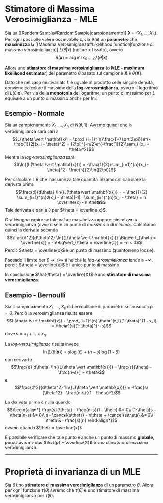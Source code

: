 # Stimatore di Massima Verosimiglianza - MLE
Sia un [[Random Sample#Random Sample|campionamento]] $\mathbf{X} = (X_1, ..., X_n)$.
Per ogni possibile valore osservabile $\mathbf{x}$, sia $\hat{\theta}(\mathbf{x})$ un **parametro** che **massimizza** la [[Massima Verosimiglianza#Likelihood function|funzione di massima verosimiglianza]] $L(\theta \vert \mathbf{x})$ (notare $\mathbf{x}$ fissato), ovvero
$$\hat{\theta}(\mathbf{x}) = \arg \max_{\theta \in \Theta} L(\theta \vert \mathbf{x})$$

Allora uno **stimatore di massima verosimiglianza** (o **MLE - maximum likelihood estimator**) del parametro $\theta$ basato sul campione $\mathbf{X}$ è $\hat{\theta}(\mathbf{X})$.

Dato che nel caso multivariato $L$ è uguale al prodotto delle singole densità, conviene calcolare il massimo della **log-verosimiglianza**, ovvero il logaritmo di $L(\theta \vert \mathbf{x})$.
Per via della **monotonia** del logaritmo, un punto di massimo per $L$ equivale a un punto di massimo anche per $\ln{L}$.

## Esempio - Normale
Sia un campionamento $X_1, ..., X_n$ di $N(\theta,1)$.
Avremo quindi che la verosimiglianza sarà pari a $$L(\theta \vert \mathbf{x}) = \prod_{i=1}^{n}\frac{1}{\sqrt{2\pi}}e^{-\frac{1}{2}(x_i - \theta)^2} = (2\pi)^{-n/2}e^{-\frac{1}{2}\sum_i (x_i - \theta)^2}$$ 
Mentre la *log-verosimiglianza* sarà $$\ln{(L(\theta \vert \mathbf{x}))} = -\frac{1}{2}\sum_{i=1}^{n}(x_i - \theta)^2 - \frac{n}{2}\ln{(2\pi)}$$

Per calcolare il $\theta$ che massimizza tale quantità inizamo col calcolare la derivata prima $$\frac{d}{d\theta} \ln{(L(\theta \vert \mathbf{x}))} = - \frac{1}{2} \sum_{i=1}^{n}2(x_i - \theta)(-1)= \sum_{i=1}^{n}(x_i - \theta) = n \overline{x} - n \theta$$
Tale derivata è pari a $0$ per $\theta = \overline{x}$.

Ora bisogna capire se tale valore massimizza oppure minimizza la verosimiglianza (ovvero se è un punto di *massimo* o di *minimo*).
Calcoliamo quindi la derivata seconda $$\frac{d^2}{d\theta^2} \ln{(L(\theta \vert \mathbf{x}))} \Big\vert_{\theta = \overline{x}} = -n\Big\vert_{\theta = \overline{x}} = -n < 0$$
Perciò $\theta = \overline{x}$ è un punto di massimo (quantomeno locale).

Facendo il limite per $\theta \to \pm \infty$ si ha che la *log-verosimiglianza* tende a $-\infty$, perciò $\theta = \overline{x}$ è l'unico punto di massimo.

In conclusione $\hat{\theta} = \overline{X}$ è uno **stimatore di massima verosimiglianza**.

## Esempio - Bernoulli
Sia il campionamento $X_1, ..., X_n$ di bernoulliane di parametro sconosciuto $p = \theta$.
Perciò la verosimiglianza risulta essere $$L(\theta \vert \mathbf{x}) = \prod_{i=1}^{n} \theta^{x_i}(1-\theta)^{1 - x_i} = \theta^{s}(1-\theta)^{n-s}$$ dove $s = x_1 + ... + x_n$.

La *log-verosimiglianza* risulta invece $$\ln{(L(\theta \vert \mathbf{x}))} = s\log(\theta) + (n-s)\log(1-\theta)$$ con derivarte $$\frac{d}{d\theta} \ln{(L(\theta \vert \mathbf{x}))} = \frac{s}{\theta} - \frac{n-s}{1 - \theta}$$ e $$\frac{d^2}{d\theta^2} \ln{(L(\theta \vert \mathbf{x}))} = -\frac{s}{\theta^2} - \frac{n-s}{(1 - \theta)^2}$$

La derivata prima è nulla quando
$$\begin{align*}
\frac{s}{\theta} - \frac{n-s}{1 - \theta} &= 0\\
(1-\theta)s - \theta(n-s) &= 0\\
s - \cancel{s\theta} - n\theta + \cancel{s\theta} &= 0\\
\theta &= \frac{s}{n}
\end{align*}$$ ovvero quando $\theta = \overline{x}$
 
È possibile verificare che tale punto è anche un punto di massimo **globale**, perciò avremo che $\hat{p} = \overline{X}$ è uno stimatore di massima verosimiglianza.

------------------------
# Proprietà di invarianza di un MLE
Sia $\hat{\theta}$ uno **stimatore di massima verosimiglianza** di un parametro $\theta$.
Allora per ogni funzione $\tau(\theta)$ avremo che $\tau(\hat{\theta})$ è uno stimatore di massima verosimiglianza per $\tau(\theta)$.